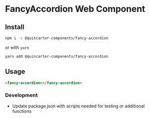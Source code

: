 # FancyAccordion Web Component

## Install

```bash
npm i -s @quincarter-components/fancy-accordion
```

or with `yarn`

```bash
yarn add @quincarter-components/fancy-accordion
```

## Usage

```html
<fancy-accordion></fancy-accordion>
```

### Development

- Update package.json with scripts needed for testing or additional functions
